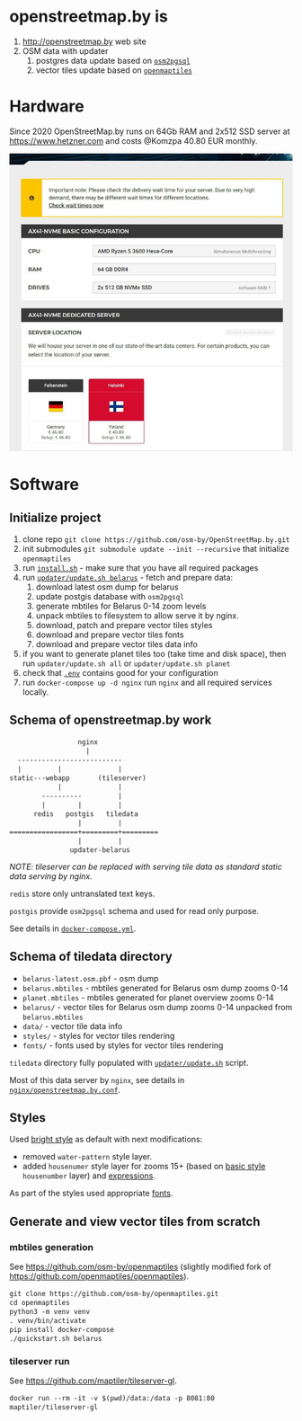 # openstreetmap.by is

1. http://openstreetmap.by web site
2. OSM data with updater
   1. postgres data update based on [`osm2pgsql`](https://github.com/openstreetmap/osm2pgsql) 
   2. vector tiles update based on [`openmaptiles`](https://github.com/openmaptiles/openmaptiles)

# Hardware

Since 2020 OpenStreetMap.by runs on 64Gb RAM and 2x512 SSD server
at https://www.hetzner.com and costs @Komzpa 40.80 EUR monthly.

![OpenStreetMap.by Hardware](docs/server.jpg)

# Software

## Initialize project
 
 1. clone repo `git clone https://github.com/osm-by/OpenStreetMap.by.git`
 2. init submodules `git submodule update --init --recursive` that initialize `openmaptiles`   
 3. run [`install.sh`](install.sh) - make sure that you have all required packages
 4. run [`updater/update.sh belarus`](updater/update.sh) - fetch and prepare data:
    1. download latest osm dump for belarus
    2. update postgis database with `osm2pgsql`
    3. generate mbtiles for Belarus 0-14 zoom levels
    4. unpack mbtiles to filesystem to allow serve it by nginx.
    5. download, patch and prepare vector tiles styles
    6. download and prepare vector tiles fonts
    7. download and prepare vector tiles data info
 5. if you want to generate planet tiles too (take time and disk space), then run `updater/update.sh all` or `updater/update.sh planet`
 6. check that [`.env`](.env) contains good for your configuration 
 7. run `docker-compose up -d nginx` run `nginx` and all required services locally.


## Schema of openstreetmap.by work

                     nginx
                       |
      --------------------------
      |         |              |
    static---webapp       (tileserver)
                |              |
            ----------         |
            |        |         |
          redis   postgis   tiledata
                     |         |
    =================+=========+=========
                     |         |
                   updater-belarus


*NOTE: tileserver can be replaced with serving tile data as standard static data serving by nginx.*

`redis` store only untranslated text keys.

`postgis` provide `osm2pgsql` schema and used for read only purpose.

See details in [`docker-compose.yml`](docker-compose.yml).


## Schema of tiledata directory

- `belarus-latest.osm.pbf` - osm dump
- `belarus.mbtiles` - mbtiles generated for Belarus osm dump zooms 0-14
- `planet.mbtiles` - mbtiles generated for planet overview zooms 0-14
- `belarus/` - vector tiles for Belarus osm dump zooms 0-14 unpacked from `belarus.mbtiles`
- `data/` - vector tile data info
- `styles/` - styles for vector tiles rendering
- `fonts/` - fonts used by styles for vector tiles rendering

`tiledata` directory fully populated with [`updater/update.sh`](updater/update.sh) script.

Most of this data server by `nginx`, see details in [`nginx/openstreetmap.by.conf`](nginx/openstreetmap.by.conf).


## Styles

Used [bright style](https://github.com/openmaptiles/osm-bright-gl-style) as default with next modifications:
- removed `water-pattern` style layer.
- added `housenumer` style layer for zooms 15+ (based on [basic style](https://github.com/openmaptiles/maptiler-basic-gl-style) `housenumber` layer) and [expressions](https://docs.mapbox.com/mapbox-gl-js/style-spec/expressions/#interpolate).

As part of the styles used appropriate [fonts](https://github.com/openmaptiles/fonts/).


## Generate and view vector tiles from scratch  

### mbtiles generation

See https://github.com/osm-by/openmaptiles (slightly modified fork of https://github.com/openmaptiles/openmaptiles).

    git clone https://github.com/osm-by/openmaptiles.git
    cd openmaptiles
    python3 -m venv venv
    . venv/bin/activate
    pip install docker-compose
    ./quickstart.sh belarus

### tileserver run

See https://github.com/maptiler/tileserver-gl.

    docker run --rm -it -v $(pwd)/data:/data -p 8081:80 maptiler/tileserver-gl
